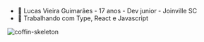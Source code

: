 - 📕 Lucas Vieira Guimarães - 17 anos - Dev junior - Joinville SC
- 📗 Trabalhando com Type, React e Javascript

![coffin-skeleton](https://user-images.githubusercontent.com/83874799/189977129-8c76a46c-c129-4872-9ae4-c4c4fd3bb183.gif)
